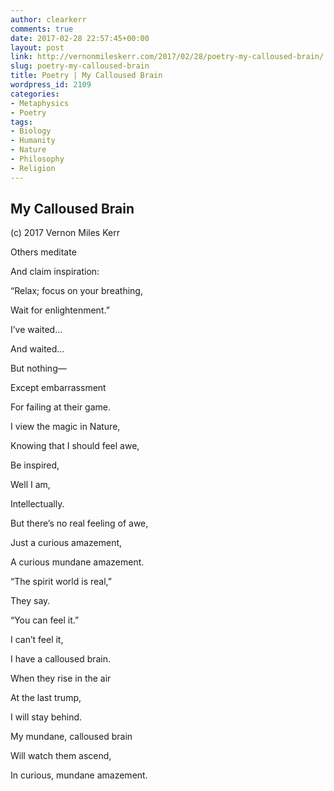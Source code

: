 ```yaml
---
author: clearkerr
comments: true
date: 2017-02-28 22:57:45+00:00
layout: post
link: http://vernonmileskerr.com/2017/02/28/poetry-my-calloused-brain/
slug: poetry-my-calloused-brain
title: Poetry | My Calloused Brain
wordpress_id: 2109
categories:
- Metaphysics
- Poetry
tags:
- Biology
- Humanity
- Nature
- Philosophy
- Religion
---
```


## My Calloused Brain




(c) 2017 Vernon Miles Kerr

Others meditate

And claim inspiration:

“Relax; focus on your breathing,

Wait for enlightenment.”

I’ve waited…

And waited…

But nothing—

Except embarrassment

For failing at their game.



I view the magic in Nature,

Knowing that I should feel awe,

Be inspired,

Well I am,

Intellectually.

But there’s no real feeling of awe,

Just a curious amazement,

A curious mundane amazement.



“The spirit world is real,”

They say.

“You can feel it.”

I can’t feel it,

I have a calloused brain.



When they rise in the air

At the last trump,

I will stay behind.

My mundane, calloused brain

Will watch them ascend,

In curious, mundane amazement.
